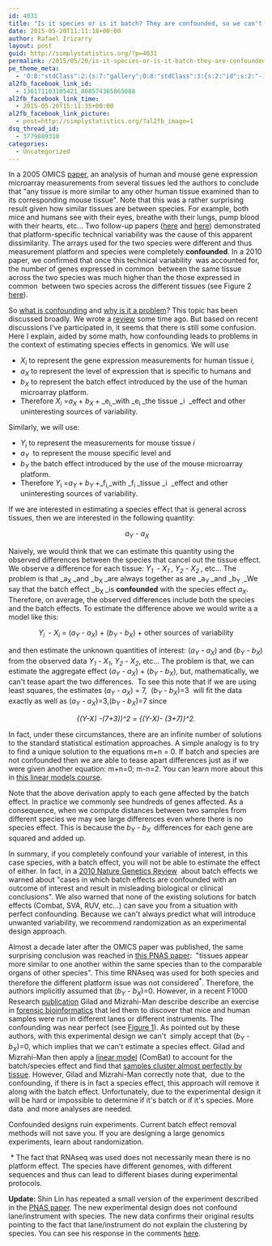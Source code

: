 ```yaml
---
id: 4031
title: "Is it species or is it batch? They are confounded, so we can't know"
date: 2015-05-20T11:11:18+00:00
author: Rafael Irizarry
layout: post
guid: http://simplystatistics.org/?p=4031
permalink: /2015/05/20/is-it-species-or-is-it-batch-they-are-confounded-so-we-cant-know/
pe_theme_meta:
  - 'O:8:"stdClass":2:{s:7:"gallery";O:8:"stdClass":3:{s:2:"id";s:2:"-1";s:5:"width";s:0:"";s:6:"height";s:0:"";}s:5:"video";O:8:"stdClass":1:{s:2:"id";s:2:"-1";}}'
al2fb_facebook_link_id:
  - 136171103105421_808574365865088
al2fb_facebook_link_time:
  - 2015-05-20T15:11:35+00:00
al2fb_facebook_link_picture:
  - post=http://simplystatistics.org/?al2fb_image=1
dsq_thread_id:
  - 3779889310
categories:
  - Uncategorized
---
```

In a 2005 OMICS <a href="http://online.liebertpub.com/doi/abs/10.1089/153623104773547462" target="_blank">paper</a>, an analysis of human and mouse gene expression microarray measurements from several tissues led the authors to conclude that "any tissue is more similar to any other human tissue examined than to its corresponding mouse tissue". Note that this was a rather surprising result given how similar tissues are between species. For example, both mice and humans see with their eyes, breathe with their lungs, pump blood with their hearts, etc... Two follow-up papers (<a href="http://mbe.oxfordjournals.org/content/23/3/530.abstract?ijkey=2c3d98666afbc99949fdcf514f10e3fedadee259&keytype2=tf_ipsecsha" target="_blank">here</a> and <a href="http://mbe.oxfordjournals.org/content/24/6/1283.abstract?ijkey=366fdf09da56a5dd0cfdc5f74082d9c098ae7801&keytype2=tf_ipsecsha" target="_blank">here</a>) demonstrated that platform-specific technical variability was the cause of this apparent dissimilarity. The arrays used for the two species were different and thus measurement platform and species were completely **confounded**. In a 2010 paper, we confirmed that once this technical variability  was accounted for, the number of genes expressed in common  between the same tissue across the two species was much higher than the those expressed in common  between two species across the different tissues (see Figure 2 <a href="http://nar.oxfordjournals.org/content/39/suppl_1/D1011.full" target="_blank">here</a>).

So [what is confounding](http://genomicsclass.github.io/book/pages/confounding.html) and [why is it a problem](http://www.nature.com/ng/journal/v39/n7/full/ng0707-807.html)? This topic has been discussed broadly. We wrote a [review](http://www.nature.com/nrg/journal/v11/n10/full/nrg2825.html) some time ago. But based on recent discussions I've participated in, it seems that there is still some confusion. Here I explain, aided by some math, how confounding leads to problems in the context of estimating species effects in genomics. We will use

  * _X<sub>i</sub>_ to represent the gene expression measurements for human tissue _i,_
  * _a<sub>X</sub>_ to represent the level of expression that is specific to humans and
  * _b<sub>X</sub>_ to represent the batch effect introduced by the use of the human microarray platform.
  * Therefore _X<sub>i</sub>_ =_a<sub>X </sub>_+ _b<sub>X </sub>_+ _e<sub>i,</sub>_with _e<sub>i </sub>_the tissue _i  _effect and other uninteresting sources of variability.

Similarly, we will use:

  * _Y<sub>i</sub>_ to represent the measurements for mouse tissue _i_
  * _a<sub>Y</sub>_  to represent the mouse specific level and
  * _b<sub>Y</sub>_ the batch effect introduced by the use of the mouse microarray platform.
  * Therefore _Y_<sub>i</sub> =_a<sub>Y </sub>_+ _b<sub>Y </sub>_+_f<sub>i,</sub>_with _f<sub>i </sub>_tissue _i  _effect and other uninteresting sources of variability.

If we are interested in estimating a species effect that is general across tissues, then we are interested in the following quantity:

<p style="text-align: center;">
   <em>a<sub>Y</sub> - a<sub>X</sub></em>
</p>

Naively, we would think that we can estimate this quantity using the observed differences between the species that cancel out the tissue effect. We observe a difference for each tissue: _Y<sub>1 </sub>_ - _X<sub>1 </sub>_, _Y<sub>2</sub>_ - _X<sub>2 </sub>_, etc... The problem is that _a<sub>X </sub>_and _b<sub>X </sub>_are always together as are _a<sub>Y </sub>_and _b<sub>Y .</sub>_We say that the batch effect _b<sub>X </sub>_is **confounded** with the species effect _a<sub>X</sub>_. Therefore, on average, the observed differences include both the species and the batch effects. To estimate the difference above we would write a a model like this:

<p style="text-align: center;">
  <em>Y<sub>i </sub></em> - <em>X<sub>i</sub></em> = (<em>a<sub>Y</sub> - a<sub>X</sub></em>) + (<em>b<sub>Y</sub> - b<sub>X</sub></em>) + other sources of variability
</p>

<p style="text-align: left;">
  and then estimate the unknown quantities of interest: (<em>a<sub>Y</sub> - a<sub>X</sub></em>) and (<em>b<sub>Y</sub> - b<sub>X</sub></em>) from the observed data <em>Y<sub>1</sub></em> - <em>X<sub>1</sub></em>, <em>Y<sub>2</sub></em> - <em>X<sub>2</sub></em>, etc... The problem is that, we can estimate the aggregate effect (<em>a<sub>Y</sub> - a<sub>X</sub></em>) + (<em>b<sub>Y</sub> - b<sub>X</sub></em>), but, mathematically, we can't tease apart the two differences.  To see this note that if we are using least squares, the estimates (<em>a<sub>Y</sub> - a<sub>X</sub></em>) = 7,  (<em>b<sub>Y</sub> - b<sub>X</sub></em>)=3  will fit the data exactly as well as (<em>a<sub>Y</sub> - a<sub>X</sub></em>)=3,(<em>b<sub>Y</sub> - b<sub>X</sub></em>)=7 since
</p>

<p style="text-align: center;">
  <em>{(Y-X) -(7+3))^2 = {(Y-X)- (3+7)}^2.</em>
</p>

<p style="text-align: left;">
  In fact, under these circumstances, there are an infinite number of solutions to the standard statistical estimation approaches. A simple analogy is to try to find a unique solution to the equations m+n = 0. If batch and species are not confounded then we are able to tease apart differences just as if we were given another equation: m+n=0; m-n=2. You can learn more about this in <a href="https://www.edx.org/course/introduction-linear-models-matrix-harvardx-ph525-2x">this linear models course</a>.
</p>

<p style="text-align: left;">
  Note that the above derivation apply to each gene affected by the batch effect. In practice we commonly see hundreds of genes affected. As a consequence, when we compute distances between two samples from different species we may see large differences even where there is no species effect. This is because the <em>b<sub>Y</sub> - b<sub>X  </sub></em>differences for each gene are squared and added up.
</p>

<p style="text-align: left;">
  In summary, if you completely confound your variable of interest, in this case species, with a batch effect, you will not be able to estimate the effect of either. In fact, in a <a href="http://www.nature.com/nrg/journal/v11/n10/full/nrg2825.html">2010 Nature Genetics Review</a>  about batch effects we warned about "cases in which batch effects are confounded with an outcome of interest and result in misleading biological or clinical conclusions". We also warned that none of the existing solutions for batch effects (Combat, SVA, RUV, etc...) can save you from a situation with perfect confounding. Because we can't always predict what will introduce unwanted variability, we recommend randomization as an experimental design approach.
</p>

<p style="text-align: left;">
  Almost a decade later after the OMICS paper was published, the same surprising conclusion was reached in <a href="http://www.pnas.org/content/111/48/17224.abstract" target="_blank">this PNAS paper</a>:  "tissues appear more similar to one another within the same species than to the comparable organs of other species". This time RNAseq was used for both species and therefore the different platform issue was not considered<sup>*</sup>. Therefore, the authors implicitly assumed that (<em>b<sub>Y</sub> - b<sub>X</sub></em>)=0. However, in a recent F1000 Research <a href="http://f1000research.com/articles/4-121/v1" target="_blank">publication</a> Gilad and Mizrahi-Man describe describe an exercise in <a href="http://projecteuclid.org/euclid.aoas/1267453942">forensic bioinformatics</a> that led them to discover that mice and human samples were run in different lanes or different instruments. The confounding was near perfect (see <a href="https://f1000researchdata.s3.amazonaws.com/manuscripts/7019/9f5f4330-d81d-46b8-9a3f-d8cb7aaf577e_figure1.gif">Figure 1</a>). As pointed out by these authors, with this experimental design we can't  simply accept that (<em>b<sub>Y</sub> - b<sub>X</sub></em>)=0, which implies that we can't estimate a species effect. Gilad and Mizrahi-Man then apply a <a href="http://biostatistics.oxfordjournals.org/content/8/1/118.abstract">linear model</a> (ComBat) to account for the batch/species effect and find that <a href="https://f1000researchdata.s3.amazonaws.com/manuscripts/7019/9f5f4330-d81d-46b8-9a3f-d8cb7aaf577e_figure3.gif">samples cluster almost perfectly by tissue</a>. However, Gilad and Mizrahi-Man correctly note that,  due to the confounding, if there is in fact a species effect, this approach will remove it along with the batch effect. Unfortunately, due to the experimental design it will be hard or impossible to determine if it's batch or if it's species. More data  and more analyses are needed.
</p>

Confounded designs ruin experiments. Current batch effect removal methods will not save you. If you are designing a large genomics experiments, learn about randomization.

<p style="text-align: left;">
   * The fact that RNAseq was used does not necessarily mean there is no platform effect. The species have different genomes, with different sequences and thus can lead to different biases during experimental protocols.
</p>

<p style="text-align: left;">
  <strong>Update: </strong>Shin Lin has repeated a small version of the experiment described in the <a href="http://www.pnas.org/content/111/48/17224.abstract" target="_blank">PNAS paper</a>. The new experimental design does not confound lane/instrument with species. The new data confirms their original results pointing to the fact that lane/instrument do not explain the clustering by species. You can see his response in the comments <a href="http://f1000research.com/articles/4-121/v1" target="_blank">here</a>.
</p>